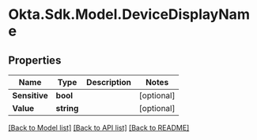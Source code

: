 # Okta.Sdk.Model.DeviceDisplayName

## Properties

Name | Type | Description | Notes
------------ | ------------- | ------------- | -------------
**Sensitive** | **bool** |  | [optional] 
**Value** | **string** |  | [optional] 

[[Back to Model list]](../README.md#documentation-for-models) [[Back to API list]](../README.md#documentation-for-api-endpoints) [[Back to README]](../README.md)

